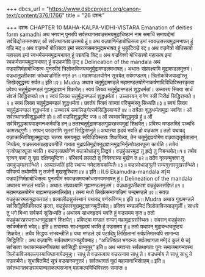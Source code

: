 +++
dbcs_url = "https://www.dsbcproject.org/canon-text/content/376/1766"
title = "26 दशमः"

+++
दशमः
CHAPTER 10
MAHA-KALPA-VIDHI-VISTARA
Emanation of deities form samadhi
अथ भगवान् पुनरपि सर्वतथागतवज्रसमयमुद्राधिष्ठानं नाम समाधिं समापद्येमां सर्वविद्योत्तममभाषत् ओं सर्वतथागतवज्रसमये हूं॥
अथ वज्रपाणिर्महाबोधिसत्व इमां स्ववज्रससयमुद्रामभाषत् हुं वज्रि मट्॥
अथ वज्रगर्भो बोधिसत्व इमां स्वरत्नसमयमुद्रामभाषत् हुं भृकुटिवज्रे रट्॥
अथ वज्रनेत्रो बोधिसत्वो महासत्व इमां स्वधर्मसमयमुद्रामभाषत् हूं पद्मवज्रि त्रिट्॥
अथ वज्रविश्वो बोधिसत्त्वो महासत्व इमां स्वकर्मसमयमुद्रामभाषत् हूं वज्रकर्माग्रि कृट्॥
Delineation of the mandala
अथ वज्रपाणिर्महाबोधिसत्वः पुनरपीदं त्रिलोकविजयचतुर्मुद्रामण्डलमभाषत्।
अथातः संप्रवक्ष्यामि मुद्रामण्डलमुत्तमं।
वज्रधातुप्रतीकाशं क्रोधवज्रमिति स्मृतं॥१॥
महामण्डलयोगेन सूत्रयेत् सर्वमण्डलम्।
त्रिलोकविजयाद्यांस्तु लिखेद्बुद्धस्य सर्वत॥ इति॥२॥
Mudra
अथात्र चतुर्मुद्रामण्डले महामण्डलयोगेनाकर्षणादिविधिविस्तरंकृत्वा प्रवेश्य चतुर्मुद्रामण्डलं गुह्यमुद्राज्ञानं शिक्षयेत्।
स्वयं लिख्य चतुर्मुद्रामण्डलं शुद्धधर्मतां।
उच्चारयं स्त्रिया सार्धं संवसं सिद्धिराप्यते॥१॥
स्वयं लिख्य चतुर्मुद्रामण्डलं शुद्धधर्मतां।
उच्चारयन् रागेण स्त्रीं निरीक्षं सिद्धिराप्यते॥२॥
स्वयं लिख्य चतुर्मुद्रामण्डलं शुद्धधर्मतां।
प्रवर्तयं स्त्रियं कान्तां परिचुम्बंस्तु सिध्यति॥३॥
स्वयं लिख्य चतुर्मुद्रामण्डलं शुद्धधर्मतां।
उच्चारयं समालिङ्गेत्सर्वसिद्धिरवाप्यते॥४॥
तत्रैताः शुद्धधर्मतामुद्रा भवन्ति।
ओं सर्वतथागतविशुद्धधर्मते होः॥
ओं वज्रविशुद्धदृष्टि ज्जः॥
ओं स्वभावविशुद्धमुखे हुं॥
ओं सर्वविशुद्धकायवाङ्मनःकर्मवज्रि हन्॥
ततश्चतुर्मुद्रामण्डलगुह्यरहस्यमुद्रां शिक्षयेत्।
प्रविश्य मण्डलमिदं पञ्चभिः कामसद्गुणैः।
रमयन् परदाराणि सुतरां सिद्धिमाप्नुते॥
अथास्या हृदयं भवति हो वज्रकाम॥
ततो यथावद् वज्राक्रान्तित्रिशूलमुद्राद्याः चतस्रः समयमुद्राः सविधिविस्तराः शिक्षयित्वा, तेन चतुर्मुद्राप्रयोगेण वज्रवाद्यतूर्यतालान् निर्यात्य, वज्रसत्वसंग्रहहृदयगीतिं गायता मुद्राप्रतिमुद्रोपमुद्राज्ञानमुद्राभिर्नृत्योपहारपूजा कार्यति।
तत्रेयं नृत्योपहारपूजा भवति।
वज्रनृत्यप्रयोगेण वज्रक्रोधाङ्गु लिद्वयं।
वज्रहुंकारमुद्रां तु हृद्ये तु निबन्धयेत्॥१॥
तथैव नृत्यन् वामां तु गृह्य दक्षिणमुष्टिना।
परिवर्त्य ललाटो तु निवेश्याग्र्या मुखेन त॥२॥
ततैव नृत्यन्मुक्त्वा तु समकुड्मलसन्धिते।
अग्र्याञ्जलिं हृदि स्थाप्य नमेदाशयकम्पितैः॥३॥
वज्रक्रोधाङ्गुली सम्यगुत्तारमुखसन्धिते।
परिवर्त्य तथोष्णीषे तु तर्जनी मुखसुस्थिता॥४॥ इति॥
II.6 Ekamudra-mandala
अ[थ वज्रपा]णिर्महाबोधिसत्वः पुनरपीमं स्ववज्रसमयक्रोधसमयमभाषत् हुं॥
Delineation of the mandala
अथास्य मण्डलं भवति।
अथातः संप्रवक्ष्यामि गुह्यमण्डलमुत्तमं।
वज्रधातुप्रतीकाशं वज्रहुंकरसंज्ञितं॥१॥
महामण्डलयोगेन बाह्यमण्डलमालिखेत्।
तस्य मध्ये लिखेत्सम्यग्वज्रिणं चन्द्रमण्डले॥२॥
सवज्र वज्रहुंकारमहामुद्राकरग्रहं।
प्रत्यालीढसुसंस्थानं यथावद् वर्णरूपिणम्॥ इति॥३॥
Mudra
अथात्र गुह्यमण्डले सर्वसिद्धिविधिविस्तरं कृत्वा, वज्रहुंकारगुह्यमुद्राज्ञानमुदीरयेत्।
प्रविश्य मण्डलमिदं त्रिलोकविजयाङ्गुलीं।
साधये तु भगे बिध्वा सर्वकर्म सुसिध्यति॥
अथास्य साधनहृदयं भवति हुं वज्रसमय कृत॥
ततो वज्रहुंकारहस्यसाधनमुद्राज्ञानं शिक्षयेत्।
प्रविष्ट्वा मण्डलं सम्यग् महामुद्राग्रसंस्थितः।
संवसन् वज्रहुंकारः सर्वकर्मकरो भवेद्॥ इति॥
तत्रास्याः साधनहृदयं भवति हुं वज्रसमय हुं॥
ततो यथावन् मुद्राबन्धचतुष्टयं शिक्षयेत्। तथैव सिद्धयः संभवन्तीति॥ यथा मण्डले एवं पटादिषु लिखितानां सर्वप्रतिमास्वपि सामान्या सिद्धिरिति।
अथ वज्रपाणिः सर्वतथागतानाहूयैवमाह। “अधितिष्ठत भगवन्तः सर्वतथागता ममे[दं कुलं ये च] सर्वसत्वा यथाकामकरणीयतया सर्वसिद्धीः प्राप्नुयुर्” इति॥
अथ भगवन्तः सर्वतथागताः पुनः समाजमागम्यास्य त्रिलोकविजयकल्पस्याधिष्ठानायेदमूचुः।
साधु ते वज्रसत्वाय वज्ररत्नाय साधु ते।
वज्रधर्माय ते साधु साधु ते वज्रकर्मणे॥
सुभाषितमिदं सूत्रं वज्रयानमनुत्तरं।
सर्वतथागतं गुह्यं महायानाभिसंग्रहम्॥ इति॥
सर्वतथागतवज्रसमयान्महाकल्पराजान् महाकल्पविधिविस्तरः समाप्तः॥
